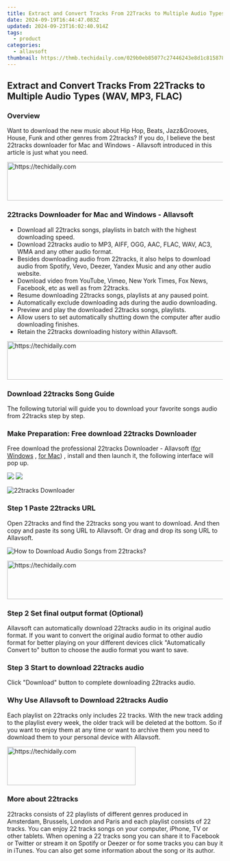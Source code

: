 ```yaml
---
title: Extract and Convert Tracks From 22Tracks to Multiple Audio Types (WAV, MP3, FLAC)
date: 2024-09-19T16:44:47.083Z
updated: 2024-09-23T16:02:40.914Z
tags:
  - product
categories:
  - allavsoft
thumbnail: https://thmb.techidaily.com/029b0eb85077c27446243e8d1c815878a76764b760390b18a7b33382115f2d0b.jpg
---
```


## Extract and Convert Tracks From 22Tracks to Multiple Audio Types (WAV, MP3, FLAC)

### Overview

Want to download the new music about Hip Hop, Beats, Jazz&Grooves, House, Funk and other genres from 22tracks? If you do, I believe the best 22tracks downloader for Mac and Windows - Allavsoft introduced in this article is just what you need.

<!-- affiliate ads begin -->
<a href="https://appsumo.8odi.net/c/5597632/2049382/7443" target="_top" id="2049382">
  <img src="//a.impactradius-go.com/display-ad/7443-2049382" border="0" alt="https://techidaily.com" width="728" height="90"/>
</a>
<img height="0" width="0" src="https://appsumo.8odi.net/i/5597632/2049382/7443" style="position:absolute;visibility:hidden;" border="0" />
<!-- affiliate ads end -->

### 22tracks Downloader for Mac and Windows - Allavsoft

* Download all 22tracks songs, playlists in batch with the highest downloading speed.
* Download 22tracks audio to MP3, AIFF, OGG, AAC, FLAC, WAV, AC3, WMA and any other audio format.
* Besides downloading audio from 22tracks, it also helps to download audio from Spotify, Vevo, Deezer, Yandex Music and any other audio website.
* Download video from YouTube, Vimeo, New York Times, Fox News, Facebook, etc as well as from 22tracks.
* Resume downloading 22tracks songs, playlists at any paused point.
* Automatically exclude downloading ads during the audio downloading.
* Preview and play the downloaded 22tracks songs, playlists.
* Allow users to set automatically shutting down the computer after audio downloading finishes.
* Retain the 22tracks downloading history within Allavsoft.

<!-- affiliate ads begin -->
<a href="https://aligracehair.sjv.io/c/5597632/1896532/19272" target="_top" id="1896532">
  <img src="//a.impactradius-go.com/display-ad/19272-1896532" border="0" alt="https://techidaily.com" width="728" height="90"/>
</a>
<img height="0" width="0" src="https://aligracehair.sjv.io/i/5597632/1896532/19272" style="position:absolute;visibility:hidden;" border="0" />
<!-- affiliate ads end -->

### Download 22tracks Song Guide

The following tutorial will guide you to download your favorite songs audio from 22tracks step by step.

### Make Preparation: Free download 22tracks Downloader

Free download the professional 22tracks Downloader - Allavsoft ([for Windows](https://tools.techidaily.com/allavsoft/products/) , [for Mac](https://tools.techidaily.com/allavsoft/products/)) , install and then launch it, the following interface will pop up.

[![](https://www.allavsoft.com/how-to/../images/how-to/free-download-win.jpg)](https://tools.techidaily.com/allavsoft/products/) [![](https://www.allavsoft.com/how-to/../images/how-to/free-download-mac.jpg)](https://tools.techidaily.com/allavsoft/products/)

![22tracks Downloader](https://www.allavsoft.com/how-to/../images/allavsoft/screen-shot-600.jpg)

### Step 1 Paste 22tracks URL

Open 22tracks and find the 22tracks song you want to download. And then copy and paste its song URL to Allavsoft. Or drag and drop its song URL to Allavsoft.

![How to Download Audio Songs from 22tracks?](https://www.allavsoft.com/how-to/../images/how-to/download-rtmp-video/download-rtmp-video.jpg)

<!-- affiliate ads begin -->
<a href="https://appsumo.8odi.net/c/5597632/2144309/7443" target="_top" id="2144309">
  <img src="//a.impactradius-go.com/display-ad/7443-2144309" border="0" alt="https://techidaily.com" width="728" height="90"/>
</a>
<img height="0" width="0" src="https://appsumo.8odi.net/i/5597632/2144309/7443" style="position:absolute;visibility:hidden;" border="0" />
<!-- affiliate ads end -->

### Step 2 Set final output format (Optional)

Allavsoft can automatically download 22tracks audio in its original audio format. If you want to convert the original audio format to other audio format for better playing on your different devices click "Automatically Convert to" button to choose the audio format you want to save.

### Step 3 Start to download 22tracks audio

Click "Download" button to complete downloading 22tracks audio.

### Why Use Allavsoft to Download 22tracks Audio

Each playlist on 22tracks only includes 22 tracks. With the new track adding to the playlist every week, the older track will be deleted at the bottom. So if you want to enjoy them at any time or want to archive them you need to download them to your personal device with Allavsoft.

<!-- affiliate ads begin -->
<a href="https://aligracehair.sjv.io/c/5597632/1934254/19272" target="_top" id="1934254">
  <img src="//a.impactradius-go.com/display-ad/19272-1934254" border="0" alt="https://techidaily.com" width="300" height="90"/>
</a>
<img height="0" width="0" src="https://aligracehair.sjv.io/i/5597632/1934254/19272" style="position:absolute;visibility:hidden;" border="0" />
<!-- affiliate ads end -->

### More about 22tracks

22tracks consists of 22 playlists of different genres produced in Amsterdam, Brussels, London and Paris and each playlist consists of 22 tracks. You can enjoy 22 tracks songs on your computer, iPhone, TV or other tablets. When opening a 22 tracks song you can share it to Facebook or Twitter or stream it on Spotify or Deezer or for some tracks you can buy it in iTunes. You can also get some information about the song or its author.

<ins class="adsbygoogle"
     style="display:block"
     data-ad-format="autorelaxed"
     data-ad-client="ca-pub-7571918770474297"
     data-ad-slot="1223367746"></ins>

<ins class="adsbygoogle"
     style="display:block"
     data-ad-client="ca-pub-7571918770474297"
     data-ad-slot="8358498916"
     data-ad-format="auto"
     data-full-width-responsive="true"></ins>



